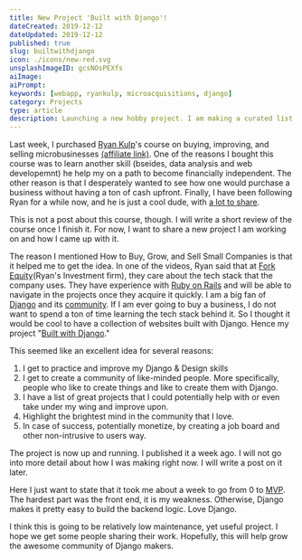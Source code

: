 ```yaml
---
title: New Project 'Built with Django'!
dateCreated: 2019-12-12
dateUpdated: 2019-12-12
published: true
slug: builtwithdjango
icon: ./icons/new-red.svg
unsplashImageID: gcsNOsPEXfs
aiImage:
aiPrompt:
keywords: [webapp, ryankulp, microacquisitions, django]
category: Projects
type: article
description: Launching a new hobby project. I am making a curated list of products built with Django.
---
```


Last week, I purchased [Ryan Kulp](https://www.ryanckulp.com/)'s course on buying, improving, and selling microbusinesses [(affiliate link)](https://www.microacquisitions.com/how-to-buy-small-companies/8ayt5). One of the reasons I bought this course was to learn another skill (bseides, data analysis and web developemnt) he help my on a path to become financially independent. The other reason is that I desperately wanted to see how one would purchase a business without having a ton of cash upfront. Finally, I have been following Ryan for a while now, and he is just a cool dude, with [a lot to share](https://www.ryanckulp.com/projects/).

This is not a post about this course, though. I will write a short review of the course once I finish it. For now, I want to share a new project I am working on and how I came up with it.

The reason I mentioned How to Buy, Grow, and Sell Small Companies is that it helped me to get the idea. In one of the videos, Ryan said that at [Fork Equity](https://www.forkequity.com/)(Ryan's Investment firm), they care about the tech stack that the company uses. They have experience with [Ruby on Rails](https://rubyonrails.org/) and will be able to navigate in the projects once they acquire it quickly. I am a big fan of [Django](https://www.djangoproject.com/) and its [community](https://www.djangoproject.com/community/). If I am ever going to buy a business, I do not want to spend a ton of time learning the tech stack behind it. So I thought it would be cool to have a collection of websites built with Django. Hence my project "[Built with Django](https://builtwithdjango.com/)."

This seemed like an excellent idea for several reasons:
1. I get to practice and improve my Django & Design skills
2. I get to create a community of like-minded people. More specifically, people who like to create things and like to create them with Django.
3. I have a list of great projects that I could potentially help with or even take under my wing and improve upon.
4. Highlight the brightest mind in the community that I love.
5. In case of success, potentially monetize, by creating a job board and other non-intrusive to users way.

The project is now up and running. I published it a week ago. I will not go into more detail about how I was making right now. I will write a post on it later.

Here I just want to state that it took me about a week to go from 0 to [MVP](https://en.wikipedia.org/wiki/Minimum_viable_product). The hardest part was the front end, it is my weakness. Otherwise, Django makes it pretty easy to build the backend logic. Love Django.

I think this is going to be relatively low maintenance, yet useful project. I hope we get some people sharing their work. Hopefully, this will help grow the awesome community of Django makers.
